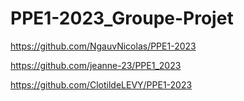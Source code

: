 # PPE1-2023_Groupe-Projet

https://github.com/NgauvNicolas/PPE1-2023

https://github.com/jeanne-23/PPE1_2023

https://github.com/ClotildeLEVY/PPE1-2023
